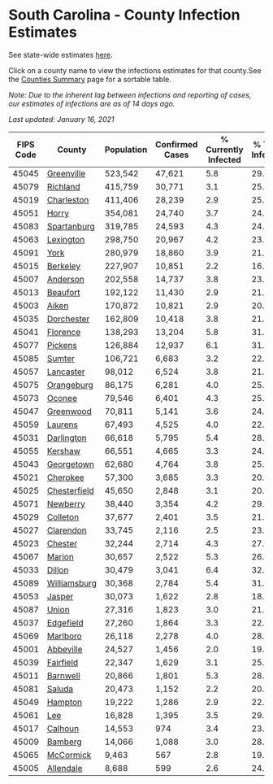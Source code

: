 # South Carolina - County Infection Estimates

See state-wide estimates [here](/infections/us-sc).

Click on a county name to view the infections estimates for that county.See the [Counties Summary](/infections/summary-counties) page for a sortable table.

*Note: Due to the inherent lag between infections and reporting of cases, our estimates of infections are as of 14 days ago.*

*Last updated: January 16, 2021*

|   FIPS Code |                       County |   Population |   Confirmed Cases |   % Currently Infected |   % Total Infected |
|-------------|------------------------------|--------------|-------------------|------------------------|--------------------|
|       45045 |     [Greenville](greenville) |      523,542 |            47,621 |                    5.8 |               29.8 |
|       45079 |         [Richland](richland) |      415,759 |            30,771 |                    3.1 |               25.7 |
|       45019 |     [Charleston](charleston) |      411,406 |            28,239 |                    2.9 |               25.1 |
|       45051 |               [Horry](horry) |      354,081 |            24,740 |                    3.7 |               24.2 |
|       45083 |   [Spartanburg](spartanburg) |      319,785 |            24,593 |                    4.3 |               24.5 |
|       45063 |       [Lexington](lexington) |      298,750 |            20,967 |                    4.2 |               23.2 |
|       45091 |                 [York](york) |      280,979 |            18,860 |                    3.9 |               21.6 |
|       45015 |         [Berkeley](berkeley) |      227,907 |            10,851 |                    2.2 |               16.9 |
|       45007 |         [Anderson](anderson) |      202,558 |            14,737 |                    3.8 |               23.1 |
|       45013 |         [Beaufort](beaufort) |      192,122 |            11,430 |                    2.9 |               21.1 |
|       45003 |               [Aiken](aiken) |      170,872 |            10,821 |                    2.9 |               20.3 |
|       45035 |     [Dorchester](dorchester) |      162,809 |            10,418 |                    3.8 |               21.6 |
|       45041 |         [Florence](florence) |      138,293 |            13,204 |                    5.8 |               31.7 |
|       45077 |           [Pickens](pickens) |      126,884 |            12,937 |                    6.1 |               31.9 |
|       45085 |             [Sumter](sumter) |      106,721 |             6,683 |                    3.2 |               22.4 |
|       45057 |       [Lancaster](lancaster) |       98,012 |             6,524 |                    3.8 |               21.5 |
|       45075 |     [Orangeburg](orangeburg) |       86,175 |             6,281 |                    4.0 |               25.5 |
|       45073 |             [Oconee](oconee) |       79,546 |             6,401 |                    4.3 |               25.1 |
|       45047 |       [Greenwood](greenwood) |       70,811 |             5,141 |                    3.6 |               24.4 |
|       45059 |           [Laurens](laurens) |       67,493 |             4,525 |                    4.0 |               22.4 |
|       45031 |     [Darlington](darlington) |       66,618 |             5,795 |                    5.4 |               28.5 |
|       45055 |           [Kershaw](kershaw) |       66,551 |             4,665 |                    3.3 |               24.9 |
|       45043 |     [Georgetown](georgetown) |       62,680 |             4,764 |                    3.8 |               25.7 |
|       45021 |         [Cherokee](cherokee) |       57,300 |             3,685 |                    3.3 |               20.6 |
|       45025 | [Chesterfield](chesterfield) |       45,650 |             2,848 |                    3.1 |               20.8 |
|       45071 |         [Newberry](newberry) |       38,440 |             3,354 |                    4.2 |               29.1 |
|       45029 |         [Colleton](colleton) |       37,677 |             2,401 |                    3.5 |               21.6 |
|       45027 |       [Clarendon](clarendon) |       33,745 |             2,116 |                    2.5 |               23.1 |
|       45023 |           [Chester](chester) |       32,244 |             2,714 |                    4.3 |               27.9 |
|       45067 |             [Marion](marion) |       30,657 |             2,522 |                    5.3 |               26.8 |
|       45033 |             [Dillon](dillon) |       30,479 |             3,041 |                    6.4 |               32.4 |
|       45089 | [Williamsburg](williamsburg) |       30,368 |             2,784 |                    5.4 |               31.5 |
|       45053 |             [Jasper](jasper) |       30,073 |             1,622 |                    2.8 |               18.9 |
|       45087 |               [Union](union) |       27,316 |             1,823 |                    3.0 |               21.9 |
|       45037 |       [Edgefield](edgefield) |       27,260 |             1,864 |                    3.3 |               22.3 |
|       45069 |         [Marlboro](marlboro) |       26,118 |             2,278 |                    4.0 |               28.6 |
|       45001 |       [Abbeville](abbeville) |       24,527 |             1,456 |                    2.0 |               19.7 |
|       45039 |       [Fairfield](fairfield) |       22,347 |             1,629 |                    3.1 |               25.0 |
|       45011 |         [Barnwell](barnwell) |       20,866 |             1,801 |                    5.3 |               28.4 |
|       45081 |             [Saluda](saluda) |       20,473 |             1,152 |                    2.2 |               20.2 |
|       45049 |           [Hampton](hampton) |       19,222 |             1,286 |                    2.9 |               22.9 |
|       45061 |                   [Lee](lee) |       16,828 |             1,395 |                    3.5 |               29.4 |
|       45017 |           [Calhoun](calhoun) |       14,553 |               974 |                    3.4 |               23.3 |
|       45009 |           [Bamberg](bamberg) |       14,066 |             1,088 |                    3.0 |               28.1 |
|       45065 |       [McCormick](mccormick) |        9,463 |               567 |                    2.8 |               19.6 |
|       45005 |       [Allendale](allendale) |        8,688 |               599 |                    2.6 |               24.3 |